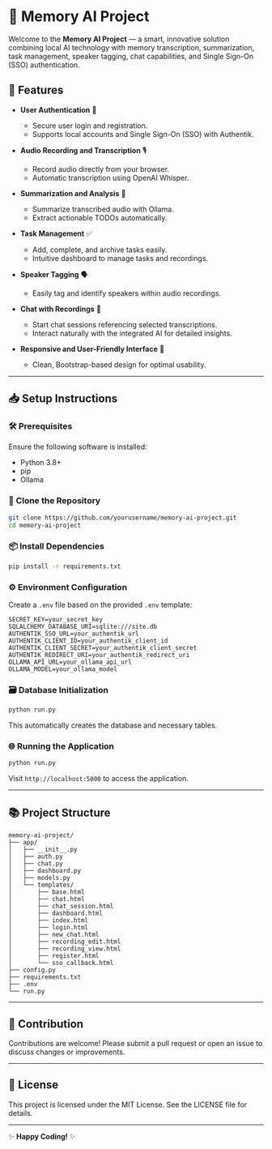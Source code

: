 # 🧠 Memory AI Project

Welcome to the **Memory AI Project** — a smart, innovative solution combining local AI technology with memory transcription, summarization, task management, speaker tagging, chat capabilities, and Single Sign-On (SSO) authentication.

## 🚀 Features

- **User Authentication** 🔐
  - Secure user login and registration.
  - Supports local accounts and Single Sign-On (SSO) with Authentik.

- **Audio Recording and Transcription** 🎙️
  - Record audio directly from your browser.
  - Automatic transcription using OpenAI Whisper.

- **Summarization and Analysis** 📖
  - Summarize transcribed audio with Ollama.
  - Extract actionable TODOs automatically.

- **Task Management** ✅
  - Add, complete, and archive tasks easily.
  - Intuitive dashboard to manage tasks and recordings.

- **Speaker Tagging** 🗣️
  - Easily tag and identify speakers within audio recordings.

- **Chat with Recordings** 💬
  - Start chat sessions referencing selected transcriptions.
  - Interact naturally with the integrated AI for detailed insights.

- **Responsive and User-Friendly Interface** 🎨
  - Clean, Bootstrap-based design for optimal usability.

---

## 📥 Setup Instructions

### 🛠️ Prerequisites
Ensure the following software is installed:

- Python 3.8+
- pip
- Ollama

### 📂 Clone the Repository

```bash
git clone https://github.com/yourusername/memory-ai-project.git
cd memory-ai-project
```

### 📦 Install Dependencies

```bash
pip install -r requirements.txt
```

### ⚙️ Environment Configuration
Create a `.env` file based on the provided `.env` template:

```env
SECRET_KEY=your_secret_key
SQLALCHEMY_DATABASE_URI=sqlite:///site.db
AUTHENTIK_SSO_URL=your_authentik_url
AUTHENTIK_CLIENT_ID=your_authentik_client_id
AUTHENTIK_CLIENT_SECRET=your_authentik_client_secret
AUTHENTIK_REDIRECT_URI=your_authentik_redirect_uri
OLLAMA_API_URL=your_ollama_api_url
OLLAMA_MODEL=your_ollama_model
```

### 🗃️ Database Initialization

```bash
python run.py
```

This automatically creates the database and necessary tables.

### 🌐 Running the Application

```bash
python run.py
```

Visit `http://localhost:5000` to access the application.

---

## 📚 Project Structure
```
memory-ai-project/
├── app/
│   ├── __init__.py
│   ├── auth.py
│   ├── chat.py
│   ├── dashboard.py
│   ├── models.py
│   └── templates/
│       ├── base.html
│       ├── chat.html
│       ├── chat_session.html
│       ├── dashboard.html
│       ├── index.html
│       ├── login.html
│       ├── new_chat.html
│       ├── recording_edit.html
│       ├── recording_view.html
│       ├── register.html
│       └── sso_callback.html
├── config.py
├── requirements.txt
├── .env
└── run.py
```

---

## 🤝 Contribution
Contributions are welcome! Please submit a pull request or open an issue to discuss changes or improvements.

---

## 📄 License
This project is licensed under the MIT License. See the LICENSE file for details.

---

✨ **Happy Coding!** ✨
